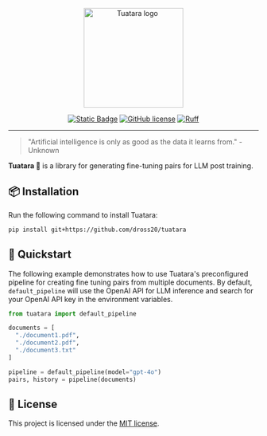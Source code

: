 <p align="center" style="margin-bottom: 0">
  <picture style="display: block; height: auto;">
    <source media="(prefers-color-scheme: dark)" srcset="https://i.imgur.com/001BRhf.png">
    <source media="(prefers-color-scheme: light)" srcset="https://i.imgur.com/X0Qq560.png">
    <img src="https://i.imgur.com/X0Qq560.png" width="200" style="height: auto;" alt="Tuatara logo"></img>
  </picture>
</p>

<div align="center">

  <a href="https://www.python.org/">![Static Badge](https://img.shields.io/badge/python-3.9+-green)</a>
  <a href="https://github.com/dross20/tuatara/blob/main/LICENSE">![GitHub license](https://img.shields.io/badge/license-MIT-brown.svg)</a>
  <a href="https://github.com/astral-sh/ruff">![Ruff](https://img.shields.io/endpoint?url=https://raw.githubusercontent.com/astral-sh/ruff/main/assets/badge/v2.json)</a>

</div>

---

>
> "Artificial intelligence is only as good as the data it learns from." - Unknown
>

**Tuatara 🦎** is a library for generating fine-tuning pairs for LLM post training.

## 📦 Installation
Run the following command to install Tuatara:

```sh
pip install git+https://github.com/dross20/tuatara
```

## 🚀 Quickstart
The following example demonstrates how to use Tuatara's preconfigured pipeline for creating fine tuning pairs from multiple documents. By default, `default_pipeline` will use the OpenAI API for LLM inference and search for your OpenAI API key in the environment variables.

```python
from tuatara import default_pipeline

documents = [
  "./document1.pdf",
  "./document2.pdf",
  "./document3.txt"
]

pipeline = default_pipeline(model="gpt-4o")
pairs, history = pipeline(documents)
```

## 📜 License
This project is licensed under the [MIT license](https://github.com/dross20/tuatara/blob/2ab8b458f0d6d3109d7e5381c58961c9df992449/LICENSE).
